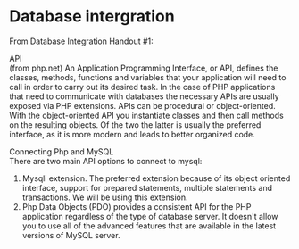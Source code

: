 # Database intergration 

From Database Integration Handout #1:

API  
(from php.net) 
An Application Programming Interface, or API, defines the classes, methods, functions and variables that your application will need to call in order to carry out its desired task. In the case of PHP applications that need to communicate with databases the necessary APIs are usually exposed via PHP extensions. APIs can be procedural or object-oriented. With the object-oriented API you instantiate classes and then call methods on the resulting objects. Of the two the latter is usually the preferred interface, as it is more modern and leads to better organized code. 

Connecting Php and MySQL  
There are two main API options to connect to mysql:
1.	Mysqli extension. The preferred extension because of its object oriented interface, support for prepared statements, multiple statements and transactions. We will be using this extension.
2.	Php Data Objects (PDO) provides a consistent API for the PHP application regardless of the type of database server. It doesn't allow you to use all of the advanced features that are available in the latest versions of MySQL server. 
